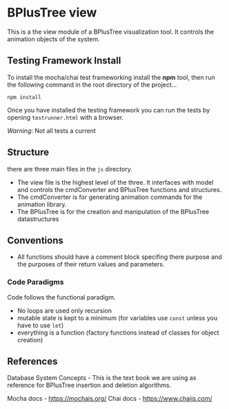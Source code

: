 # BPlusTree view
This is a the view module of a BPlusTree visualization tool. It controls the animation objects
of the system.


## **Testing Framework Install**
To install the mocha/chai test frameworking install the **npm** tool,
then run the following command in the root directory of the project...
```
npm install
```
Once you have installed the testing framework you can run the tests by opening
`testrunner.html` with a browser.

*Warning*: Not all tests a current

## Structure
there are three main files in the `js` directory. 

* The view file is the highest level of the three. It interfaces with model and
controls the cmdConverter and BPlusTree functions and structures.
* The cmdConverter is for generating animation commands for the animation library.
* The BPlusTree is for the creation and manipulation of the BPlusTree datastructures

## Conventions
* All functions should have a comment block specifing there purpose and the purposes of their return
values and parameters.

### Code Paradigms
Code follows the functional paradigm.
* No loops are used only recursion
* mutable state is kept to a minimum (for variables use `const` unless you 
  have to use `let`)
* everything is a function (factory functions instead of classes for object creation)

## References
Database System Concepts - This is the text book we are using as reference for BPlusTree insertion and
                           deletion algorithms.

Mocha docs - https://mochajs.org/
Chai docs - https://www.chaijs.com/

